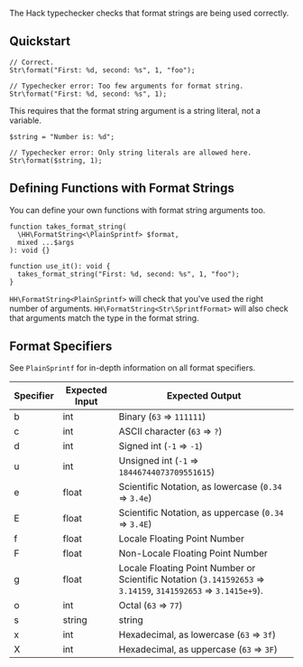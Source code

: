 The Hack typechecker checks that format strings are being used correctly.

## Quickstart
``` Hack
// Correct.
Str\format("First: %d, second: %s", 1, "foo");

// Typechecker error: Too few arguments for format string.
Str\format("First: %d, second: %s", 1);
```

This requires that the format string argument is a string literal, not a variable.

``` Hack
$string = "Number is: %d";

// Typechecker error: Only string literals are allowed here.
Str\format($string, 1);
```

## Defining Functions with Format Strings
You can define your own functions with format string arguments too.

```define.hack no-auto-output
function takes_format_string(
  \HH\FormatString<\PlainSprintf> $format,
  mixed ...$args
): void {}

function use_it(): void {
  takes_format_string("First: %d, second: %s", 1, "foo");
}
```

`HH\FormatString<PlainSprintf>` will check that you've used the right
number of arguments. `HH\FormatString<Str\SprintfFormat>` will also
check that arguments match the type in the format string.

## Format Specifiers
See `PlainSprintf` for in-depth information on all format specifiers. 

| Specifier | Expected Input | Expected Output                                                                                                     |
|-----------|----------------|---------------------------------------------------------------------------------------------------------------------|
| b         | int            | Binary (`63` => `111111`)                                                                                           |
| c         | int            | ASCII character (`63` => `?`)                                                                                       |
| d         | int            | Signed int (`-1` => `-1`)                                                                                           |
| u         | int            | Unsigned int (`-1` => `18446744073709551615`)                                                                       |
| e         | float          | Scientific Notation, as lowercase (`0.34` => `3.4e`)                                                                |
| E         | float          | Scientific Notation, as uppercase (`0.34` => `3.4E`)                                                                |
| f         | float          | Locale Floating Point Number                                                                                        |
| F         | float          | Non-Locale Floating Point Number                                                                                    |
| g         | float          | Locale Floating Point Number or Scientific Notation (`3.141592653` => `3.14159`, `3141592653` => `3.1415e+9`).      |
| o         | int            | Octal (`63` => `77`)                                                                                                |
| s         | string         | string                                                                                                              |
| x         | int            | Hexadecimal, as lowercase (`63` => `3f`)                                                                            |
| X         | int            | Hexadecimal, as uppercase (`63` => `3F`)                                                                            |

